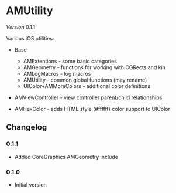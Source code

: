 # AMUtility

*Version* 0.1.1

Various iOS utilities:

 * Base
    * AMExtentions - some basic categories
    * AMGeometry - functions for working with CGRects and kin
    * AMLogMacros - log macros
    * AMUtility - common global functions (may rename)
    * UIColor+AMMoreColors - additional color definitions

 * AMViewController - view controller parent/child relationships

 * AMHexColor - adds HTML style (#ffffff) color support to UIColor

## Changelog

### 0.1.1
 * Added CoreGraphics AMGeometry include

### 0.1.0
 * Initial version

